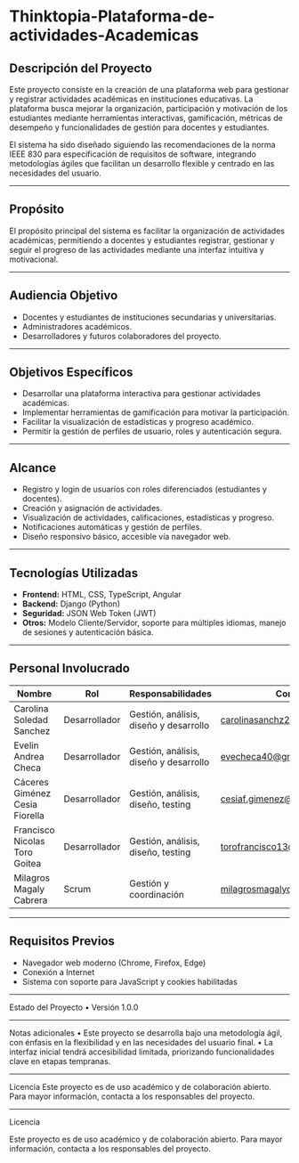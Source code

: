 # Thinktopia-Plataforma-de-actividades-Academicas

## Descripción del Proyecto
Este proyecto consiste en la creación de una plataforma web para gestionar y registrar actividades académicas en instituciones educativas. La plataforma busca mejorar la organización, participación y motivación de los estudiantes mediante herramientas interactivas, gamificación, métricas de desempeño y funcionalidades de gestión para docentes y estudiantes.

El sistema ha sido diseñado siguiendo las recomendaciones de la norma IEEE 830 para especificación de requisitos de software, integrando metodologías ágiles que facilitan un desarrollo flexible y centrado en las necesidades del usuario.

---

## Propósito
El propósito principal del sistema es facilitar la organización de actividades académicas, permitiendo a docentes y estudiantes registrar, gestionar y seguir el progreso de las actividades mediante una interfaz intuitiva y motivacional.

---

## Audiencia Objetivo
- Docentes y estudiantes de instituciones secundarias y universitarias.
- Administradores académicos.
- Desarrolladores y futuros colaboradores del proyecto.

---

## Objetivos Específicos
- Desarrollar una plataforma interactiva para gestionar actividades académicas.
- Implementar herramientas de gamificación para motivar la participación.
- Facilitar la visualización de estadísticas y progreso académico.
- Permitir la gestión de perfiles de usuario, roles y autenticación segura.

---

## Alcance
- Registro y login de usuarios con roles diferenciados (estudiantes y docentes).
- Creación y asignación de actividades.
- Visualización de actividades, calificaciones, estadísticas y progreso.
- Notificaciones automáticas y gestión de perfiles.
- Diseño responsivo básico, accesible vía navegador web.

---

## Tecnologías Utilizadas
- **Frontend:** HTML, CSS, TypeScript, Angular
- **Backend:** Django (Python)
- **Seguridad:** JSON Web Token (JWT)
- **Otros:** Modelo Cliente/Servidor, soporte para múltiples idiomas, manejo de sesiones y autenticación básica.

---

## Personal Involucrado
| Nombre | Rol | Responsabilidades | Contacto |
|---------|-----|---------------------|----------|
| Carolina Soledad Sanchez | Desarrollador | Gestión, análisis, diseño y desarrollo | carolinasanchz20@gmail.com |
| Evelin Andrea Checa | Desarrollador | Gestión, análisis, diseño y desarrollo | evecheca40@gmail.com |
| Cáceres Giménez Cesia Fiorella | Desarrollador | Gestión, análisis, diseño, testing | cesiaf.gimenez@gmail.com |
| Francisco Nicolas Toro Goitea | Desarrollador | Gestión, análisis, diseño, testing | torofrancisco13@gmail.com |
| Milagros Magaly Cabrera | Scrum | Gestión y coordinación | milagrosmagalycabrera@gmail.com |

---

## Requisitos Previos
- Navegador web moderno (Chrome, Firefox, Edge)
- Conexión a Internet
- Sistema con soporte para JavaScript y cookies habilitadas

---

Estado del Proyecto
•	Versión 1.0.0
________________________________________
Notas adicionales
•	Este proyecto se desarrolla bajo una metodología ágil, con énfasis en la flexibilidad y en las necesidades del usuario final.
•	La interfaz inicial tendrá accesibilidad limitada, priorizando funcionalidades clave en etapas tempranas.
________________________________________
Licencia
Este proyecto es de uso académico y de colaboración abierto. Para mayor información, contacta a los responsables del proyecto.
________________________________________


Licencia

Este proyecto es de uso académico y de colaboración abierto. Para mayor información, contacta a los responsables del proyecto.

